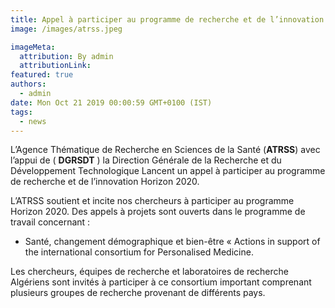 ```yaml
---
title: Appel à participer au programme de recherche et de l’innovation Horizon 2020
image: /images/atrss.jpeg

imageMeta:
  attribution: By admin
  attributionLink:
featured: true
authors:
  - admin
date: Mon Oct 21 2019 00:00:59 GMT+0100 (IST)
tags:
  - news
---
```

L’Agence Thématique de Recherche en Sciences de la Santé (**ATRSS**) avec l’appui de ( **DGRSDT** ) la Direction  Générale de la Recherche et du Développement Technologique Lancent un appel à participer au programme de recherche et de l’innovation Horizon 2020.

L’ATRSS  soutient et incite nos chercheurs à participer au programme Horizon 2020. Des appels à projets sont ouverts dans le programme de travail concernant :

+ Santé, changement démographique et bien-être « Actions in support of the international consortium for Personalised Medicine.

Les chercheurs, équipes de recherche et laboratoires de recherche Algériens sont invités à participer à ce consortium important comprenant plusieurs groupes de recherche provenant de différents pays.
